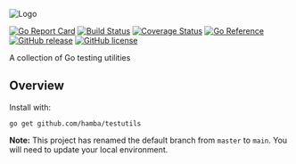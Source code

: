 ![Logo](http://svg.wiersma.co.za/hamba/project?title=testutils&tag=Go%20testing%20utilities)

[![Go Report Card](https://goreportcard.com/badge/github.com/hamba/testutils)](https://goreportcard.com/report/github.com/hamba/testutils)
[![Build Status](https://github.com/hamba/testutils/actions/workflows/test.yml/badge.svg)](https://github.com/hamba/testutils/actions)
[![Coverage Status](https://coveralls.io/repos/github/hamba/testutils/badge.svg?branch=master)](https://coveralls.io/github/hamba/testutils?branch=master)
[![Go Reference](https://pkg.go.dev/badge/github.com/hamba/testutils.svg)](https://pkg.go.dev/github.com/hamba/testutils)
[![GitHub release](https://img.shields.io/github/release/hamba/testutils.svg)](https://github.com/hamba/testutils/releases)
[![GitHub license](https://img.shields.io/badge/license-MIT-blue.svg)](https://raw.githubusercontent.com/hamba/testutils/master/LICENSE)

A collection of Go testing utilities

## Overview

Install with:

```shell
go get github.com/hamba/testutils
```

**Note:** This project has renamed the default branch from `master` to `main`. You will need to update your local environment.
